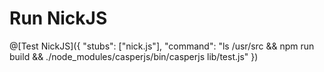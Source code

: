 # Run NickJS

@[Test NickJS]({ "stubs": ["nick.js"], "command": "ls /usr/src && npm run build && ./node_modules/casperjs/bin/casperjs lib/test.js" })